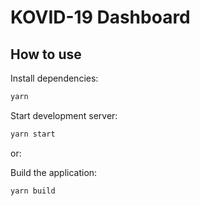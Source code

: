 # KOVID-19 Dashboard

## How to use

Install dependencies:

```sh
yarn
```

Start development server:

```sh
yarn start
```

or:

Build the application:

```sh
yarn build
```
